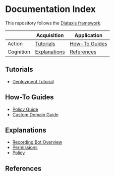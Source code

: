 Documentation Index
===================

This repository follows the [Diataxis framework](https://diataxis.fr/).

|           |  Acquisition                  | Application                    |
|-----------|-------------------------------|--------------------------------|
| Action    | [Tutorials](#tutorials)       | [How-To Guides](#howto-guides) |
| Cognition | [Explanations](#explanations) | [References](#references)      |

## Tutorials
- [Deployment Tutorial](./tutorials/deploy-tutorial.md)

## How-To Guides
- [Policy Guide](./guides/policy.md)
- [Custom Domain Guide](./guides/deploy-with-custom-domain.md)

## Explanations
- [Recording Bot Overview](./explanations/recording-bot-overview.md)
- [Permissions](./explanations/recording-bot-permission.md)
- [Policy](./explanations/recording-bot-policy.md)

## References

